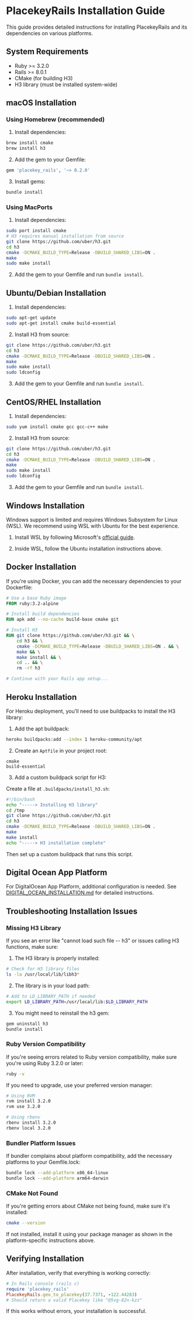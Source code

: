 # PlacekeyRails Installation Guide

This guide provides detailed instructions for installing PlacekeyRails and its dependencies on various platforms.

## System Requirements

- Ruby >= 3.2.0
- Rails >= 8.0.1
- CMake (for building H3)
- H3 library (must be installed system-wide)

## macOS Installation

### Using Homebrew (recommended)

1. Install dependencies:

```bash
brew install cmake
brew install h3
```

2. Add the gem to your Gemfile:

```ruby
gem 'placekey_rails', '~> 0.2.0'
```

3. Install gems:

```bash
bundle install
```

### Using MacPorts

1. Install dependencies:

```bash
sudo port install cmake
# H3 requires manual installation from source
git clone https://github.com/uber/h3.git
cd h3
cmake -DCMAKE_BUILD_TYPE=Release -DBUILD_SHARED_LIBS=ON .
make
sudo make install
```

2. Add the gem to your Gemfile and run `bundle install`.

## Ubuntu/Debian Installation

1. Install dependencies:

```bash
sudo apt-get update
sudo apt-get install cmake build-essential
```

2. Install H3 from source:

```bash
git clone https://github.com/uber/h3.git
cd h3
cmake -DCMAKE_BUILD_TYPE=Release -DBUILD_SHARED_LIBS=ON .
make
sudo make install
sudo ldconfig
```

3. Add the gem to your Gemfile and run `bundle install`.

## CentOS/RHEL Installation

1. Install dependencies:

```bash
sudo yum install cmake gcc gcc-c++ make
```

2. Install H3 from source:

```bash
git clone https://github.com/uber/h3.git
cd h3
cmake -DCMAKE_BUILD_TYPE=Release -DBUILD_SHARED_LIBS=ON .
make
sudo make install
sudo ldconfig
```

3. Add the gem to your Gemfile and run `bundle install`.

## Windows Installation

Windows support is limited and requires Windows Subsystem for Linux (WSL). We recommend using WSL with Ubuntu for the best experience.

1. Install WSL by following Microsoft's [official guide](https://learn.microsoft.com/en-us/windows/wsl/install).

2. Inside WSL, follow the Ubuntu installation instructions above.

## Docker Installation

If you're using Docker, you can add the necessary dependencies to your Dockerfile:

```dockerfile
# Use a base Ruby image
FROM ruby:3.2-alpine

# Install build dependencies
RUN apk add --no-cache build-base cmake git

# Install H3
RUN git clone https://github.com/uber/h3.git && \
    cd h3 && \
    cmake -DCMAKE_BUILD_TYPE=Release -DBUILD_SHARED_LIBS=ON . && \
    make && \
    make install && \
    cd .. && \
    rm -rf h3

# Continue with your Rails app setup...
```

## Heroku Installation

For Heroku deployment, you'll need to use buildpacks to install the H3 library:

1. Add the apt buildpack:

```bash
heroku buildpacks:add --index 1 heroku-community/apt
```

2. Create an `Aptfile` in your project root:

```
cmake
build-essential
```

3. Add a custom buildpack script for H3:

Create a file at `.buildpacks/install_h3.sh`:

```bash
#!/bin/bash
echo "-----> Installing H3 library"
cd /tmp
git clone https://github.com/uber/h3.git
cd h3
cmake -DCMAKE_BUILD_TYPE=Release -DBUILD_SHARED_LIBS=ON .
make
make install
echo "-----> H3 installation complete"
```

Then set up a custom buildpack that runs this script.

## Digital Ocean App Platform

For DigitalOcean App Platform, additional configuration is needed. See [DIGITAL_OCEAN_INSTALLATION.md](DIGITAL_OCEAN_INSTALLATION.md) for detailed instructions.

## Troubleshooting Installation Issues

### Missing H3 Library

If you see an error like "cannot load such file -- h3" or issues calling H3 functions, make sure:

1. The H3 library is properly installed:

```bash
# Check for H3 library files
ls -la /usr/local/lib/libh3*
```

2. The library is in your load path:

```bash
# Add to LD_LIBRARY_PATH if needed
export LD_LIBRARY_PATH=/usr/local/lib:$LD_LIBRARY_PATH
```

3. You might need to reinstall the h3 gem:

```bash
gem uninstall h3
bundle install
```

### Ruby Version Compatibility

If you're seeing errors related to Ruby version compatibility, make sure you're using Ruby 3.2.0 or later:

```bash
ruby -v
```

If you need to upgrade, use your preferred version manager:

```bash
# Using RVM
rvm install 3.2.0
rvm use 3.2.0

# Using rbenv
rbenv install 3.2.0
rbenv local 3.2.0
```

### Bundler Platform Issues

If bundler complains about platform compatibility, add the necessary platforms to your Gemfile.lock:

```bash
bundle lock --add-platform x86_64-linux
bundle lock --add-platform arm64-darwin
```

### CMake Not Found

If you're getting errors about CMake not being found, make sure it's installed:

```bash
cmake --version
```

If not installed, install it using your package manager as shown in the platform-specific instructions above.

## Verifying Installation

After installation, verify that everything is working correctly:

```ruby
# In Rails console (rails c)
require 'placekey_rails'
PlacekeyRails.geo_to_placekey(37.7371, -122.44283)
# Should return a valid Placekey like "@5vg-82n-kzz"
```

If this works without errors, your installation is successful.
